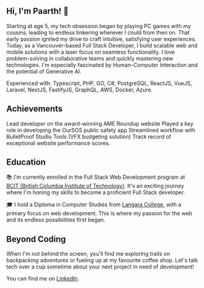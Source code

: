 ## Hi, I'm Paarth! 💖
Starting at age 5, my tech obsession began by playing PC games with my cousins, leading to endless tinkering wherever I could from then on. That early passion ignited my drive to craft intuitive, satisfying user experiences. Today, as a Vancouver-based Full Stack Developer, I build scalable web and mobile solutions with a laser focus on seamless functionality. I love problem-solving in collaborative teams and quickly mastering new technologies. I'm especially fascinated by Human-Computer Interaction and the potential of Generative AI.

Experienced with: Typescript, PHP, GO, C#, PostgreSQL, ReactJS, VueJS, Laravel, NextJS, FastifyJS, GraphQL, AWS, Docker, Azure.

## Achievements

Lead developer on the award-winning AME Roundup website
Played a key role in developing the OurSOS public safety app
Streamlined workflow with BulletProof Studio Tools (VFX budgeting solution)
Track record of exceptional website performance scores.


## Education

📚 I'm currently enrolled in the Full Stack Web Development program at [BCIT (British Columbia Institute of Technology)](https://www.bcit.ca/). It's an exciting journey where I'm honing my skills to become a proficient Full Stack developer.

🎓 I hold a Diploma in Computer Studies from [Langara College](https://langara.ca), with a primary focus on web development. This is where my passion for the web and its endless possibilities first began.


## Beyond Coding
When I'm not behind the screen, you'll find me exploring trails on backpacking adventures or fueling up at my favourite coffee shop. Let's talk tech over a cup sometime about your next project in need of development!

You can find me on [LinkedIn](https://www.linkedin.com/in/paarth-dhammi-a59519154/).
